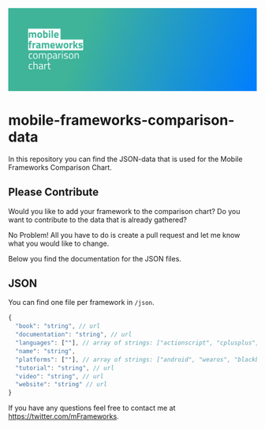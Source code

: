 <img src="https://raw.githubusercontent.com/markusfalk/mobile-frameworks-comparison-data/master/mfcc.png" alt="mobile frameworks comparison chart">

# mobile-frameworks-comparison-data

In this repository you can find the JSON-data that is used for the  Mobile Frameworks Comparison Chart.

## Please Contribute

Would you like to add your framework to the comparison chart? Do you want to contribute to the data that is already gathered?

No Problem! All you have to do is create a pull request and let me know what you would like to change.

Below you find the documentation for the JSON files.

## JSON

You can find one file per framework in `/json`.

```javascript
{
  "book": "string", // url
  "documentation": "string", // url
  "languages": [""], // array of strings: ["actionscript", "cplusplus", "csharp", "java", "javascript", "lua", "php", "python", "ruby", "visual", "fsharp", "swift", "objectivec"]
  "name": "string",
  "platforms": [""], // array of strings: ["android", "wearos", "blackberryos", "firefoxos", "ios", "tizen", "pwa", "watchos", "windowsphone", "windows", "macos", "linux""]
  "tutorial": "string", // url
  "video": "string", // url
  "website": "string" // url
}
```

If you have any questions feel free to contact me at https://twitter.com/mFrameworks.
